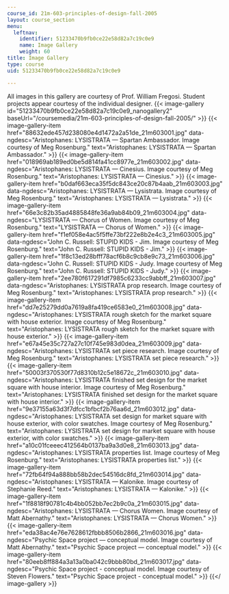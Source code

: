 ```yaml
---
course_id: 21m-603-principles-of-design-fall-2005
layout: course_section
menu:
  leftnav:
    identifier: 51233470b9fb0ce22e58d82a7c19c0e9
    name: Image Gallery
    weight: 60
title: Image Gallery
type: course
uid: 51233470b9fb0ce22e58d82a7c19c0e9

---
```


All images in this gallery are courtesy of Prof. William Fregosi. Student projects appear courtesy of the individual designer.
{{< image-gallery id="51233470b9fb0ce22e58d82a7c19c0e9_nanogallery2" baseUrl="/coursemedia/21m-603-principles-of-design-fall-2005/" >}}
{{< image-gallery-item href="88632ede457d238080e4d1472a2a51de_21m603001.jpg" data-ngdesc="Aristophanes: LYSISTRATA — Spartan Ambassador. Image courtesy of Meg Rosenburg." text="Aristophanes: LYSISTRATA — Spartan Ambassador." >}}
{{< image-gallery-item href="018969ab189ed0be5d814fa41cc8977e_21m603002.jpg" data-ngdesc="Aristophanes: LYSISTRATA — Cinesius. Image courtesy of Meg Rosenburg." text="Aristophanes: LYSISTRATA — Cinesius." >}}
{{< image-gallery-item href="b0daf663eca35f5dc843ce20c87b4aab_21m603003.jpg" data-ngdesc="Aristophanes: LYSISTRATA — Lysistrata. Image courtesy of Meg Rosenburg." text="Aristophanes: LYSISTRATA — Lysistrata." >}}
{{< image-gallery-item href="66e3c82b35ad4885848fe36a9ab84b09_21m603004.jpg" data-ngdesc="LYSISTRATA — Chorus of Women. Image courtesy of Meg Rosenburg." text="LYSISTRATA — Chorus of Women." >}}
{{< image-gallery-item href="f1ef058e4ac5f5ffe73bf222e8b2e4c3_21m603005.jpg" data-ngdesc="John C. Russell: STUPID KIDS - Jim. Image courtesy of Meg Rosenburg." text="John C. Russell: STUPID KIDS - Jim." >}}
{{< image-gallery-item href="1f8c13ed28bfff78acf6b8c9cb8e9c73_21m603006.jpg" data-ngdesc="John C. Russell: STUPID KIDS - Judy. Image courtesy of Meg Rosenburg." text="John C. Russell: STUPID KIDS - Judy." >}}
{{< image-gallery-item href="2ee780f617291df7985c6233cc9abbff_21m603007.jpg" data-ngdesc="Aristophanes: LYSISTRATA prop research. Image courtesy of Meg Rosenburg." text="Aristophanes: LYSISTRATA prop research." >}}
{{< image-gallery-item href="dd7e25279dd0a7619a8fa419ce6583e0_21m603008.jpg" data-ngdesc="Aristophanes: LYSISTRATA rough sketch for the market square with house exterior. Image courtesy of Meg Rosenburg." text="Aristophanes: LYSISTRATA rough sketch for the market square with house exterior." >}}
{{< image-gallery-item href="e67a45e35c727a27c10f745e983d0dea_21m603009.jpg" data-ngdesc="Aristophanes: LYSISTRATA set piece research. Image courtesy of Meg Rosenburg." text="Aristophanes: LYSISTRATA set piece research." >}}
{{< image-gallery-item href="50003f370530f77d8310b12c5e18672c_21m603010.jpg" data-ngdesc="Aristophanes: LYSISTRATA finished set design for the market square with house interior. Image courtesy of Meg Rosenburg." text="Aristophanes: LYSISTRATA finished set design for the market square with house interior." >}}
{{< image-gallery-item href="9e37155a63d3f7dfcc1bfbcf2b76aa6d_21m603012.jpg" data-ngdesc="Aristophanes: LYSISTRATA set design for market square with house exterior, with color swatches. Image courtesy of Meg Rosenburg." text="Aristophanes: LYSISTRATA set design for market square with house exterior, with color swatches." >}}
{{< image-gallery-item href="a10c01fceeec412564b0137ba9a3d0e8_21m603013.jpg" data-ngdesc="Aristophanes: LYSISTRATA properties list. Image courtesy of Meg Rosenburg." text="Aristophanes: LYSISTRATA properties list." >}}
{{< image-gallery-item href="72fb64f94a888bb58b2dec54516dc8fd_21m603014.jpg" data-ngdesc="Aristophanes: LYSISTRATA — Kalonike. Image courtesy of Stephanie Reed." text="Aristophanes: LYSISTRATA — Kalonike." >}}
{{< image-gallery-item href="1f8818f90781c4b4bb052bb7ec2b9c0a_21m603015.jpg" data-ngdesc="Aristophanes: LYSISTRATA — Chorus Women. Image courtesy of Matt Abernathy." text="Aristophanes: LYSISTRATA — Chorus Women." >}}
{{< image-gallery-item href="eda38ac4e76e7628612fbbb8506b2866_21m603016.jpg" data-ngdesc="Psychic Space project — conceptual model. Image courtesy of Matt Abernathy." text="Psychic Space project — conceptual model." >}}
{{< image-gallery-item href="80eeb8ff884a3a13a0ba042c9bbb80bd_21m603017.jpg" data-ngdesc="Psychic Space project - conceptual model. Image courtesy of Steven Flowers." text="Psychic Space project - conceptual model." >}}
{{</ image-gallery >}}